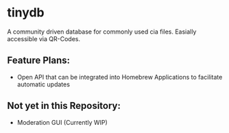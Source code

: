# tinydb
A community driven database for commonly used cia files. Easially accessible via QR-Codes. 

## Feature Plans:
- Open API that can be integrated into Homebrew Applications to facilitate automatic updates

## Not yet in this Repository:
- Moderation GUI (Currently WIP)